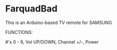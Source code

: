 # FarquadBad
This is an Arduino-based TV remote for SAMSUNG

FUNCTIONS:

  #'s 0 - 9,
  Vol UP/DOWN,
  Channel +/-,
  Power
